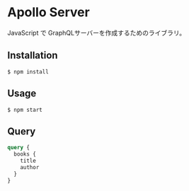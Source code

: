 # Apollo Server

JavaScript で GraphQLサーバーを作成するためのライブラリ。

## Installation

```shell
$ npm install
```

## Usage

```shell
$ npm start
```

## Query

```graphql
query {
  books {
    title
    author
  }
}
```
